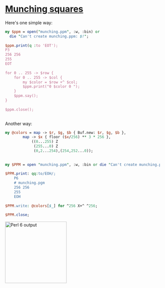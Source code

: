 [1]: http://rosettacode.org/wiki/Munching_squares

# [Munching squares][1]

Here's one simple way:

```perl
my $ppm = open("munching.ppm", :w, :bin) or
  die "Can't create munching.ppm: $!";
 
$ppm.print(q :to 'EOT');
P3
256 256
255
EOT
 
for 0 .. 255 -> $row {
    for 0 .. 255 -> $col {
        my $color = $row +^ $col;
        $ppm.print("0 $color 0 ");
    }
    $ppm.say();
}
 
$ppm.close();
 
```


Another way:

```perl
my @colors = map -> $r, $g, $b { Buf.new: $r, $g, $b },
        map -> $x { floor ($x/256) ** 3 * 256 },
            ((0...255) Z
             (255...0) Z
             (0,2...254),(254,252...0));
 
 
my $PPM = open "munching.ppm", :w, :bin or die "Can't create munching.ppm: $!";
 
$PPM.print: qq:to/EOH/;
    P6
    # munching.pgm
    256 256
    255
    EOH
 
$PPM.write: @colors[$_] for ^256 X+^ ^256;
 
$PPM.close;
```


[<img alt="Perl 6 output" src="http://rosettacode.org/mw/images/thumb/7/7c/Perl_6_xor_pattern.png/200px-Perl_6_xor_pattern.png" width="200" height="200" srcset="http://rosettacode.org/mw/images/7/7c/Perl_6_xor_pattern.png 1.5x, http://rosettacode.org/mw/images/7/7c/Perl_6_xor_pattern.png 2x"/>](http://rosettacode.org/wiki/File:Perl_6_xor_pattern.png)

